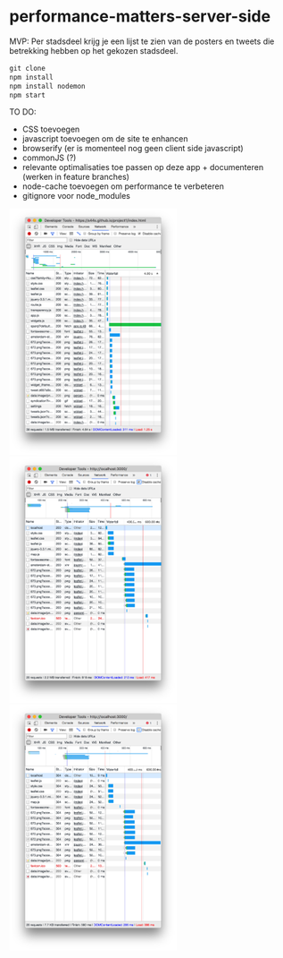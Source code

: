 # performance-matters-server-side

MVP: Per stadsdeel krijg je een lijst te zien van de posters en tweets die betrekking hebben op het gekozen stadsdeel.

```
git clone
npm install
npm install nodemon
npm start
```

TO DO:
* CSS toevoegen
* javascript toevoegen om de site te enhancen
* browserify (er is momenteel nog geen client side javascript)
* commonJS (?)
* relevante optimalisaties toe passen op deze app + documenteren (werken in feature branches)
* node-cache toevoegen om performance te verbeteren
* gitignore voor node_modules

<img src="https://github.com/s44s/performance-matters-server-side/blob/master/public/images/1.png" width="300">
<img src="https://github.com/s44s/performance-matters-server-side/blob/master/public/images/2.png" width="300">
<img src="https://github.com/s44s/performance-matters-server-side/blob/master/public/images/3.png" width="300">
